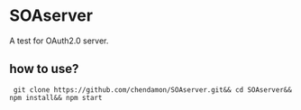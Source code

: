 # SOAserver
A test for OAuth2.0 server.

## how to use?

` git clone https://github.com/chendamon/SOAserver.git&&
   cd SOAserver&&
   npm install&&
   npm start`
